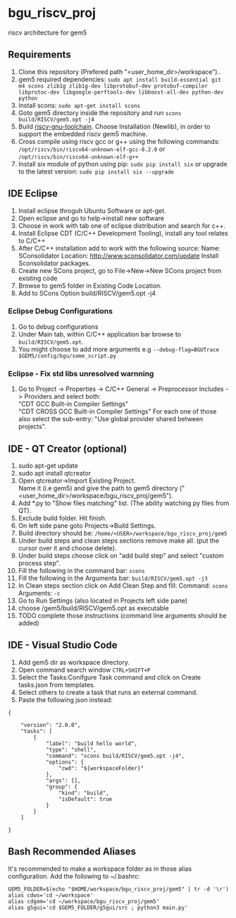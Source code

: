 # bgu_riscv_proj
riscv architecture for gem5

## Requirements 
1. Clone this repository (Prefered path "<user_home_dir>/workspace")..
2. gem5 required dependencies: 
```sudo apt install build-essential git m4 scons zlib1g zlib1g-dev libprotobuf-dev protobuf-compiler libprotoc-dev libgoogle-perftools-dev libboost-all-dev python-dev python```
3. Install scons: ```sudo apt-get install scons```
4. Goto gem5 directory inside the repository and run ```scons build/RISCV/gem5.opt -j4```
5. Build [riscv-gnu-toolchain](https://github.com/riscv/riscv-gnu-toolchain).
   Choose Installation (Newlib), in order to support the embedded riscv gem5 machine. 
6. Cross compile using riscv gcc or g++ using the following commands: ```/opt/riscv/bin/riscv64-unknown-elf-gcc-8.2.0```
   or ```/opt/riscv/bin/riscv64-unknown-elf-g++```
7. Install six module of python using pip: ```sudo pip install six```
   or upgrade to the latest version: ```sudo pip install six --upgrade```
   
## IDE Eclipse 
1. Install eclipse throguh Ubuntu Software or apt-get. 
2. Open eclipse and go to help->install new software
3. Choose in work with tab one of eclipse distribution and search for c++.
4. Install Eclipse CDT (C/C++ Development Tooling), install any tool relates to C/C++
5. After C/C++ installation add to work with the following source: 
   Name: SConsolidator Location: http://www.sconsolidator.com/update
   Install Sconsolidator packages. 
6. Create new SCons project, go to File->New->New SCons project from existing code
7. Browse to gem5 folder in Existing Code Location. 
8. Add to SCons Option build/RISCV/gem5.opt -j4
### Eclipse Debug Configurations
1. Go to debug configurations
2. Under Main tab, within C/C++ application bar browse to ```build/RISCV/gem5.opt```.
3. You might choose to add more arguments e.g ```--debug-flag=BGUTrace $GEM5/config/bgu/some_script.py```
### Eclipse - Fix std libs unresolved warnning
1. Go to Project -> Properties -> C/C++ General -> Preprocessor Includes -> Providers and select both: 
<br /> "CDT GCC Built-in Compiler Settings"
<br /> "CDT CROSS GCC Built-in Compiler Settings"
For each one of those also select the sub-entry: "Use global provider shared between projects".

## IDE - QT Creator (optional)
1. sudo apt-get update
2. sudo apt install qtcreator 
3. Open qtcreator->Import Existing Project. 
  <br> Name it (i.e gem5) and give the path to gem5 directory ("<user_home_dir>/workspace/bgu_riscv_proj/gem5"). 
4. Add *.py to "Show files matching" list. (The ability watching py files from QT). 
5. Exclude build folder. Hit finish. 
6. On left side pane goto Projects->Build Settings. 
7. Build directory should be: ```/home/<USER>/workspace/bgu_riscv_proj/gem5```
8. Under build steps and clean steps sections remove make all. (put the cursor over it and choose delete). 
9. Under build steps choose click on "add build step" and select "custom process step". 
10. Fill the following in the command bar: ```scons```
11. Fill the following in the Arguments bar: ```build/RISCV/gem5.opt -j3```
12. In Clean steps section click on Add Clean Step and fill: Command: ```scons``` Arguments: ```-c```
13. Go to Run Settings (also located in Projects left side pane) 
14. choose /gem5/build/RISCV/gem5.opt as executable 
15. TODO complete those instructions (command line arguments should be added) 

## IDE - Visual Studio Code

1. Add gem5 dir as workspace directory. 
2. Open command search window ```CTRL+SHIFT+P```
3. Select the Tasks:Conifgure Task command and click on Create tasks.json from templates. 
4. Select others to create a task that runs an external command. 
5. Paste the following json instead: 
```
{
    
    "version": "2.0.0",
    "tasks": [
        {
            "label": "build hello world",
            "type": "shell",
            "command": "scons build/RISCV/gem5.opt -j4",
            "options": {
                "cwd": "${workspaceFolder}"
            },
            "args": [],
            "group": {
                "kind": "build",
                "isDefault": true
            }
        }
    ]

}
```

## Bash Recommended Aliases 
It's recommended to make a workspace folder as in those alias configuration. 
Add the following to ~/.bashrc:
```
GEM5_FOLDER=$(echo "$HOME/workspace/bgu_riscv_proj/gem5" | tr -d '\r')
alias cdws='cd ~/workspace'
alias cdgem='cd ~/workspace/bgu_riscv_proj/gem5'
alias g5gui='cd $GEM5_FOLDER/g5gui/src ; python3 main.py'
```
